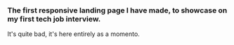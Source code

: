 ### The first responsive landing page I have made, to showcase on my first tech job interview.

It's quite bad, it's here entirely as a momento.

